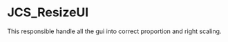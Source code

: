 <div id="content-header">
  <h1>JCS_ResizeUI</h1>
</div>

<p>
  This responsible handle all the gui into correct
  proportion and right scaling.
</p>
